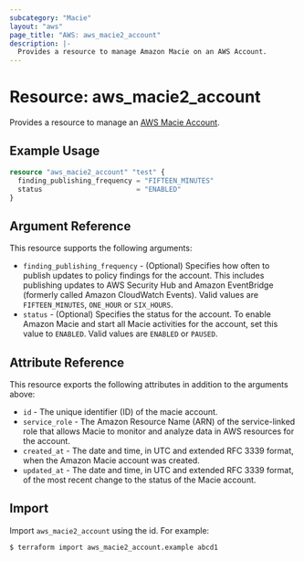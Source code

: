 ```yaml
---
subcategory: "Macie"
layout: "aws"
page_title: "AWS: aws_macie2_account"
description: |-
  Provides a resource to manage Amazon Macie on an AWS Account.
---
```


# Resource: aws_macie2_account

Provides a resource to manage an [AWS Macie Account](https://docs.aws.amazon.com/macie/latest/APIReference/macie.html).

## Example Usage

```terraform
resource "aws_macie2_account" "test" {
  finding_publishing_frequency = "FIFTEEN_MINUTES"
  status                       = "ENABLED"
}
```

## Argument Reference

This resource supports the following arguments:

* `finding_publishing_frequency` -  (Optional) Specifies how often to publish updates to policy findings for the account. This includes publishing updates to AWS Security Hub and Amazon EventBridge (formerly called Amazon CloudWatch Events). Valid values are `FIFTEEN_MINUTES`, `ONE_HOUR` or `SIX_HOURS`.
* `status` - (Optional) Specifies the status for the account. To enable Amazon Macie and start all Macie activities for the account, set this value to `ENABLED`. Valid values are `ENABLED` or `PAUSED`.

## Attribute Reference

This resource exports the following attributes in addition to the arguments above:

* `id` - The unique identifier (ID) of the macie account.
* `service_role` - The Amazon Resource Name (ARN) of the service-linked role that allows Macie to monitor and analyze data in AWS resources for the account.
* `created_at` - The date and time, in UTC and extended RFC 3339 format, when the Amazon Macie account was created.
* `updated_at` - The date and time, in UTC and extended RFC 3339 format, of the most recent change to the status of the Macie account.

## Import

Import `aws_macie2_account` using the id. For example:

```
$ terraform import aws_macie2_account.example abcd1
```
